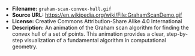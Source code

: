 - **Filename:** `graham-scan-convex-hull.gif`
- **Source URL:** https://en.wikipedia.org/wiki/File:GrahamScanDemo.gif
- **License:** Creative Commons Attribution-Share Alike 4.0 International
- **Description:** An animation of the Graham scan algorithm for finding the convex hull of a set of points. This animation provides a clear, step-by-step visualization of a fundamental algorithm in computational geometry.
